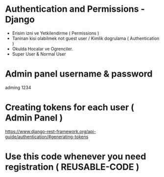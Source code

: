 # Authentication and Permissions - Django

- Erisim izni ve Yetkilendirme ( Permissions )
- Taninan kisi olabilmek not guest user / Kimlik dogrulama ( Authentication )
- Okulda Hocalar ve Ogrenciler.
- Super User & Normal User

# Admin panel username & password

adming
1234

# Creating tokens for each user ( Admin Panel )

https://www.django-rest-framework.org/api-guide/authentication/#generating-tokens

# Use this code whenever you need registration ( REUSABLE-CODE )

